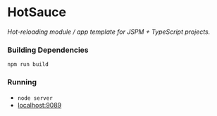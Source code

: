 # HotSauce

_Hot-reloading module / app template for JSPM + TypeScript projects._

### Building Dependencies

```
npm run build
```

### Running

 - `node server`
 - [localhost:9089](http://localhost:9089)
